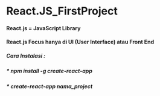 # React.JS_FirstProject

#### React.js = JavaScript Library
#### React.js Focus hanya di UI (User Interface) atau Front End

##### Cara Instalasi :
##### * npm install -g create-react-app
##### * create-react-app nama_project